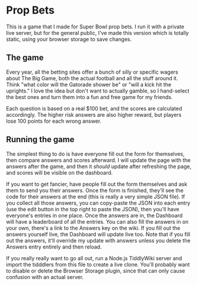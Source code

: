 # Prop Bets

This is a game that I made for Super Bowl prop bets. I run it with a private live server, but for the general public, I've made this version which is totally static, using your browser storage to save changes.

## The game

Every year, all the betting sites offer a bunch of silly or specific wagers about The Big Game, both the actual football and all the stuff around it. Think "what color will the Gatorade shower be" or "will a kick hit the uprights." I love the idea but don't want to actually gamble, so I hand-select the best ones and turn them into a fun and free game for my friends.

Each question is based on a real $100 bet, and the scores are calculated accordingly. The higher risk answers are also higher reward, but players lose 100 points for each wrong answer.

## Running the game

The simplest thing to do is have everyone fill out the form for themselves, then compare answers and scores afterward. I will update the page with the answers after the game, and then it *should* update after refreshing the page, and scores will be visible on the dashboard. 

If you want to get fancier, have people fill out the form themselves and ask them to send you their answers. Once the form is finished, they'll see the code for their answers at the end (this is really a very simple JSON file). If you collect all those answers, you can copy-paste the JSON into each entry (use the edit button in the top right to paste the JSON), then you'll have everyone's entries in one place. Once the answers are in, the Dashboard will have a leaderboard of all the entries. You can also fill the answers in on your own, there's a link to the Answers key on the wiki. If you fill out the answers yourself live, the Dashboard will update live too. Note that if you fill out the answers, it'll override my update with answers unless you delete the Answers entry entirely and then reload.

If you really really want to go all out, run a Node.js TiddlyWiki server and import the tidddlers from this file to create a live clone. You'll probably want to disable or delete the Browser Storage plugin, since that can only cause confusion with an actual server. 
